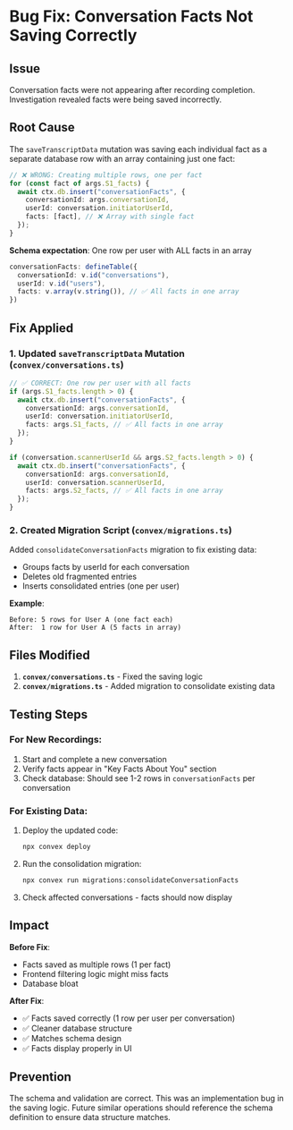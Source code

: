 # Bug Fix: Conversation Facts Not Saving Correctly

## Issue
Conversation facts were not appearing after recording completion. Investigation revealed facts were being saved incorrectly.

## Root Cause
The `saveTranscriptData` mutation was saving each individual fact as a separate database row with an array containing just one fact:

```typescript
// ❌ WRONG: Creating multiple rows, one per fact
for (const fact of args.S1_facts) {
  await ctx.db.insert("conversationFacts", {
    conversationId: args.conversationId,
    userId: conversation.initiatorUserId,
    facts: [fact], // ❌ Array with single fact
  });
}
```

**Schema expectation**: One row per user with ALL facts in an array
```typescript
conversationFacts: defineTable({
  conversationId: v.id("conversations"),
  userId: v.id("users"),
  facts: v.array(v.string()), // ✅ All facts in one array
})
```

## Fix Applied

### 1. Updated `saveTranscriptData` Mutation (`convex/conversations.ts`)

```typescript
// ✅ CORRECT: One row per user with all facts
if (args.S1_facts.length > 0) {
  await ctx.db.insert("conversationFacts", {
    conversationId: args.conversationId,
    userId: conversation.initiatorUserId,
    facts: args.S1_facts, // ✅ All facts in one array
  });
}

if (conversation.scannerUserId && args.S2_facts.length > 0) {
  await ctx.db.insert("conversationFacts", {
    conversationId: args.conversationId,
    userId: conversation.scannerUserId,
    facts: args.S2_facts, // ✅ All facts in one array
  });
}
```

### 2. Created Migration Script (`convex/migrations.ts`)

Added `consolidateConversationFacts` migration to fix existing data:
- Groups facts by userId for each conversation
- Deletes old fragmented entries
- Inserts consolidated entries (one per user)

**Example**:
```
Before: 5 rows for User A (one fact each)
After:  1 row for User A (5 facts in array)
```

## Files Modified

1. **`convex/conversations.ts`** - Fixed the saving logic
2. **`convex/migrations.ts`** - Added migration to consolidate existing data

## Testing Steps

### For New Recordings:
1. Start and complete a new conversation
2. Verify facts appear in "Key Facts About You" section
3. Check database: Should see 1-2 rows in `conversationFacts` per conversation

### For Existing Data:
1. Deploy the updated code:
   ```bash
   npx convex deploy
   ```

2. Run the consolidation migration:
   ```bash
   npx convex run migrations:consolidateConversationFacts
   ```

3. Check affected conversations - facts should now display

## Impact

**Before Fix**:
- Facts saved as multiple rows (1 per fact)
- Frontend filtering logic might miss facts
- Database bloat

**After Fix**:
- ✅ Facts saved correctly (1 row per user per conversation)
- ✅ Cleaner database structure
- ✅ Matches schema design
- ✅ Facts display properly in UI

## Prevention

The schema and validation are correct. This was an implementation bug in the saving logic. Future similar operations should reference the schema definition to ensure data structure matches.
